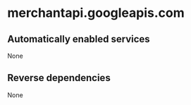# merchantapi.googleapis.com

## Automatically enabled services

None

## Reverse dependencies

None
